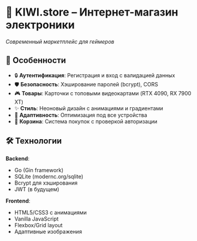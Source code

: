 # 🥝 KIWI.store – Интернет-магазин электроники

*Современный маркетплейс для геймеров*

## 🚀 Особенности
- 🔒 **Аутентификация**: Регистрация и вход с валидацией данных
- 🛡️ **Безопасность**: Хэширование паролей (bcrypt), CORS
- 🎮 **Товары**: Карточки с топовыми видеокартами (RTX 4090, RX 7900 XT)
- ✨ **Стиль**: Неоновый дизайн с анимациями и градиентами
- 📱 **Адаптивность**: Оптимизация под все устройства
- 🛒 **Корзина**: Система покупок с проверкой авторизации

## 🛠 Технологии
**Backend**:
- Go (Gin framework)
- SQLite (modernc.org/sqlite)
- Bcrypt для хэширования
- JWT (в будущем)

**Frontend**:
- HTML5/CSS3 с анимациями
- Vanilla JavaScript
- Flexbox/Grid layout
- Адаптивные изображения
